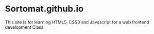 # Sortomat.github.io
This site is for learning HTML5, CSS3 and Javascript for a web frontend development Class